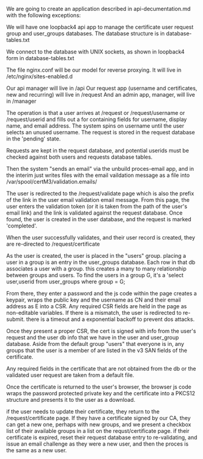 We are going to create an application described in api-decumentation.md
with the following exceptions:

We will have one loopback4 api app to manage the certificate user request group and user_groups databases.
The database structure is in database-tables.txt

We connect to the database with UNIX sockets, as shown in loopback4 form in database-tables.txt

The file nginx.conf will be our model for reverse proxying.  It will live in /etc/nginx/sites-enabled.d

Our api manager will live in /api
Our request app (username and certificates, new and recurring) will live in /request
And an admin app, manager, will live in /manager

The operation is that a user arrives at /request or /request/username or /request/userid
and fills out a for containing fields for username, display name, and email address.
The system spins on username until the user selects an unused username. The request is stored in the request database in the 'pending' state.

Requests are kept in the request database, and potential userids must be checked against both users and requests database tables.

Then the system "sends an email" via the unbuild proces-email app, and in the interim just writes files with the email vaildation message as a file into /var/spool/certM3/validation.emails/

The user is redirected to the /request/validate page which is also the prefix of the link in the user email validation email message.  From this page, the user enters the validation token (or it is taken from the path of the user's email link) and the link is validated against the request database.  Once found, the user is created in the user database, and the request is marked 'completed'.


When the user successfully validates, and their user record is created, they are re-directed to /request/certificate

As the user is created, the user is placed in the "users" group.  placing a user in a group is an entry in the user_groups database.  Each row in that db associates a user with a group.  this creates a many to many relationship between groups and users.  To find the users in a group G, it's a 'select user,userid from user_groups where group = G;

From there, they enter a password and the js code within the page creates a keypair, wraps the public key and the username as CN and their email address as E into a CSR.  Any required CSR fields are held in the page as non-editable variables.  If there is a mismatch, the user is redirected to re-submit.  there is a timeout and a exponential backoff to prevent dos attacks.

Once they present a proper CSR, the cert is signed with info from the user's request and the user db info that we have in the user and user_group database.  Aside from the default group "users" that everyone is in, any groups that the user is a member of are listed in the v3 SAN fields of the certificate.

Any required fields in the certificate that are not obtained from the db or the validated user request are taken from a default file.

Once the certificate is returned to the user's browser, the browser js code wraps the password protected private key and the certificate into a PKCS12 structure and presents it to the user as a download.

if the user needs to update their certificate, they return to the /request/certificate page.  If they have a certificate signed by our CA, they can get a new one, perhaps with new groups, and we present a checkbox list of their available groups in a list on the requst/certificate page.  if their certificate is expired, reset their request database entry to re-validating, and issue an email challenge as they were a new user, and then the proces is the same as a new user.

